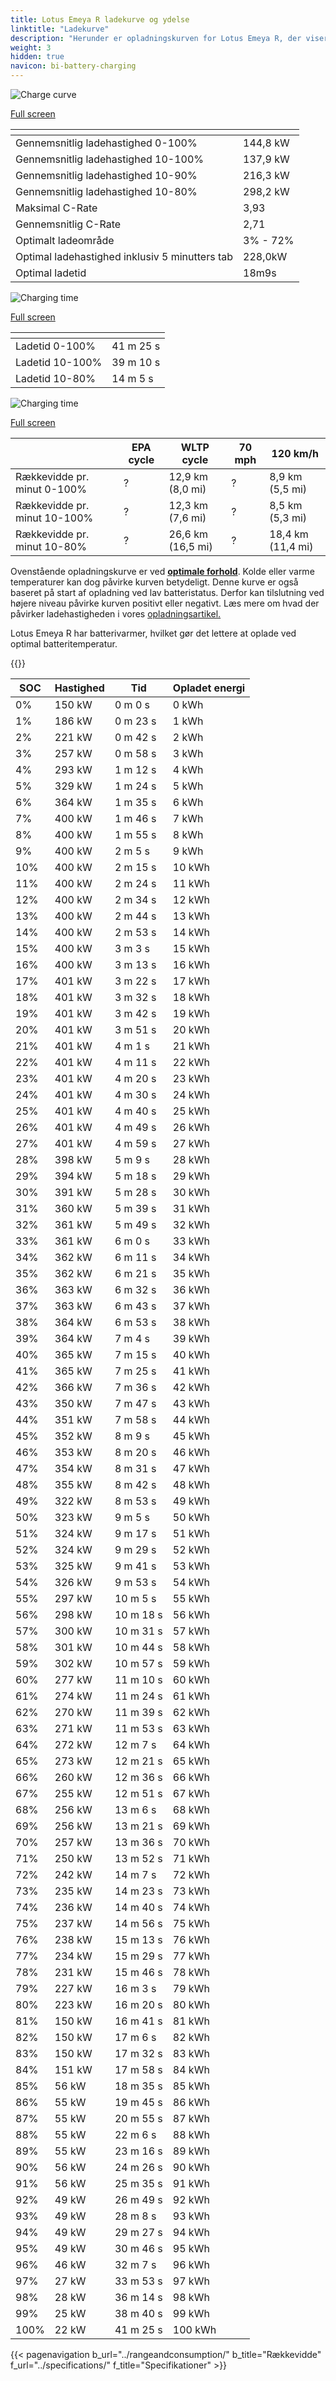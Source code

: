 ```yaml
---
title: Lotus Emeya R ladekurve og ydelse
linktitle: "Ladekurve"
description: "Herunder er opladningskurven for Lotus Emeya R, der viser ladehastigheden ved forskellige batteriniveauer. Derudover giver grafer for rækkevidde og tid omfattende detaljer om opladningsydelsen."
weight: 3
hidden: true
navicon: bi-battery-charging
---
```

<!-- markdownlint-disable MD033 -->
<!-- markdownlint-disable MD010 -->
<img src="/images/models/lotus/emeya/emeya_r/chargingcurve.svg" alt="Charge curve" class="img-fluid">

[Full screen](/images/models/lotus/emeya/emeya_r/chargingcurve.svg)


<div class="table-responsive">
<table class="table table-striped border">
	<thead>
		<tr>
			<th>
			</th>
			<th>
			</th>
		</tr>
	</thead>
	<tbody>
		<tr>
			<td>
				Gennemsnitlig ladehastighed 0-100%
			</td>
			<td>
				144,8 kW
			</td>
		</tr>
		<tr>
			<td>
				Gennemsnitlig ladehastighed 10-100%
			</td>
			<td>
				137,9 kW
			</td>
		</tr>
		<tr>
			<td>
				Gennemsnitlig ladehastighed 10-90%
			</td>
			<td>
				216,3 kW
			</td>
		</tr>
		<tr>
			<td>
				Gennemsnitlig ladehastighed 10-80%
			</td>
			<td>
				298,2 kW
			</td>
		</tr>
		<tr>
			<td>
				Maksimal C-Rate
			</td>
			<td>
				3,93
			</td>
		</tr>
		<tr>
			<td>
				Gennemsnitlig C-Rate
			</td>
			<td>
				2,71
			</td>
		</tr>
		<tr>
			<td>
				Optimalt ladeområde
			</td>
			<td>
				3% - 72%
			</td>
		</tr>
		<tr>
			<td>
				Optimal ladehastighed inklusiv 5 minutters tab
			</td>
			<td>
				228,0kW
			</td>
		</tr>
		<tr>
			<td>
				Optimal ladetid
			</td>
			<td>
				18m9s
			</td>
		</tr>
	</tbody>
</table>
</div>
<img src="/images/models/lotus/emeya/emeya_r/chargingtime.svg" alt="Charging time" class="img-fluid">

[Full screen](/images/models/lotus/emeya/emeya_r/chargingtime.svg)
<div class="table-responsive">
<table class="table table-striped border">
	<thead>
		<tr>
			<th>
			</th>
			<th>
			</th>
		</tr>
	</thead>
	<tbody>
		<tr>
			<td>
				Ladetid 0-100%
			</td>
			<td>
				 41 m 25 s
			</td>
		</tr>
		<tr>
			<td>
				Ladetid 10-100%
			</td>
			<td>
				 39 m 10 s
			</td>
		</tr>
		<tr>
			<td>
				Ladetid 10-80%
			</td>
			<td>
				 14 m 5 s
			</td>
		</tr>
	</tbody>
</table>
</div>
<img src="/images/models/lotus/emeya/emeya_r/chargerangespeed.svg" alt="Charging time" class="img-fluid">

[Full screen](/images/models/lotus/emeya/emeya_r/chargerangespeed.svg)
<div class="table-responsive">
<table class="table table-striped border">
	<thead>
		<tr>
			<th>
			</th>
			<th>
				EPA cycle
			</th>
			<th>
				WLTP cycle
			</th>
			<th>
				70 mph
			</th>
			<th>
				120 km/h
			</th>
		</tr>
	</thead>
	<tbody>
		<tr>
			<td>
				Rækkevidde pr. minut 0-100%
			</td>
			<td>
				?
			</td>
			<td>
				12,9 km (8,0 mi)
			</td>
			<td>
				?
			</td>
			<td>
				8,9 km (5,5 mi)
			</td>
		</tr>
		<tr>
			<td>
				Rækkevidde pr. minut 10-100%
			</td>
			<td>
				?
			</td>
			<td>
				12,3 km (7,6 mi)
			</td>
			<td>
				?
			</td>
			<td>
				8,5 km (5,3 mi)
			</td>
		</tr>
		<tr>
			<td>
				Rækkevidde pr. minut 10-80%
			</td>
			<td>
				?
			</td>
			<td>
				26,6 km (16,5 mi)
			</td>
			<td>
				?
			</td>
			<td>
				18,4 km (11,4 mi)
			</td>
		</tr>
	</tbody>
</table>
</div>


Ovenstående opladningskurve er ved **[optimale forhold](../../../../../technology/battery/charging/#temperature)**. Kolde eller varme temperaturer kan dog påvirke kurven betydeligt. Denne kurve er også baseret på start af opladning ved lav batteristatus. Derfor kan tilslutning ved højere niveau påvirke kurven positivt eller negativt. Læs mere om hvad der påvirker ladehastigheden i vores [opladningsartikel.](../../../../../technology/battery/charging/)


Lotus Emeya R har batterivarmer, hvilket gør det lettere at oplade ved optimal batteritemperatur.


{{<evkxdisplayaddarticle />}}
<div class="table-responsive">
<table class="table table-striped border">
	<thead>
		<tr>
			<th>
				SOC
			</th>
			<th>
				Hastighed
			</th>
			<th>
				Tid
			</th>
			<th>
				Opladet energi
			</th>
		</tr>
	</thead>
	<tbody>
		<tr>
			<td>
				0%
			</td>
			<td>
				150 kW
			</td>
			<td>
				 0 m 0 s
			</td>
			<td>
				0 kWh
			</td>
		</tr>
		<tr>
			<td>
				1%
			</td>
			<td>
				186 kW
			</td>
			<td>
				 0 m 23 s
			</td>
			<td>
				1 kWh
			</td>
		</tr>
		<tr>
			<td>
				2%
			</td>
			<td>
				221 kW
			</td>
			<td>
				 0 m 42 s
			</td>
			<td>
				2 kWh
			</td>
		</tr>
		<tr>
			<td>
				3%
			</td>
			<td>
				257 kW
			</td>
			<td>
				 0 m 58 s
			</td>
			<td>
				3 kWh
			</td>
		</tr>
		<tr>
			<td>
				4%
			</td>
			<td>
				293 kW
			</td>
			<td>
				 1 m 12 s
			</td>
			<td>
				4 kWh
			</td>
		</tr>
		<tr>
			<td>
				5%
			</td>
			<td>
				329 kW
			</td>
			<td>
				 1 m 24 s
			</td>
			<td>
				5 kWh
			</td>
		</tr>
		<tr>
			<td>
				6%
			</td>
			<td>
				364 kW
			</td>
			<td>
				 1 m 35 s
			</td>
			<td>
				6 kWh
			</td>
		</tr>
		<tr>
			<td>
				7%
			</td>
			<td>
				400 kW
			</td>
			<td>
				 1 m 46 s
			</td>
			<td>
				7 kWh
			</td>
		</tr>
		<tr>
			<td>
				8%
			</td>
			<td>
				400 kW
			</td>
			<td>
				 1 m 55 s
			</td>
			<td>
				8 kWh
			</td>
		</tr>
		<tr>
			<td>
				9%
			</td>
			<td>
				400 kW
			</td>
			<td>
				 2 m 5 s
			</td>
			<td>
				9 kWh
			</td>
		</tr>
		<tr>
			<td>
				10%
			</td>
			<td>
				400 kW
			</td>
			<td>
				 2 m 15 s
			</td>
			<td>
				10 kWh
			</td>
		</tr>
		<tr>
			<td>
				11%
			</td>
			<td>
				400 kW
			</td>
			<td>
				 2 m 24 s
			</td>
			<td>
				11 kWh
			</td>
		</tr>
		<tr>
			<td>
				12%
			</td>
			<td>
				400 kW
			</td>
			<td>
				 2 m 34 s
			</td>
			<td>
				12 kWh
			</td>
		</tr>
		<tr>
			<td>
				13%
			</td>
			<td>
				400 kW
			</td>
			<td>
				 2 m 44 s
			</td>
			<td>
				13 kWh
			</td>
		</tr>
		<tr>
			<td>
				14%
			</td>
			<td>
				400 kW
			</td>
			<td>
				 2 m 53 s
			</td>
			<td>
				14 kWh
			</td>
		</tr>
		<tr>
			<td>
				15%
			</td>
			<td>
				400 kW
			</td>
			<td>
				 3 m 3 s
			</td>
			<td>
				15 kWh
			</td>
		</tr>
		<tr>
			<td>
				16%
			</td>
			<td>
				400 kW
			</td>
			<td>
				 3 m 13 s
			</td>
			<td>
				16 kWh
			</td>
		</tr>
		<tr>
			<td>
				17%
			</td>
			<td>
				401 kW
			</td>
			<td>
				 3 m 22 s
			</td>
			<td>
				17 kWh
			</td>
		</tr>
		<tr>
			<td>
				18%
			</td>
			<td>
				401 kW
			</td>
			<td>
				 3 m 32 s
			</td>
			<td>
				18 kWh
			</td>
		</tr>
		<tr>
			<td>
				19%
			</td>
			<td>
				401 kW
			</td>
			<td>
				 3 m 42 s
			</td>
			<td>
				19 kWh
			</td>
		</tr>
		<tr>
			<td>
				20%
			</td>
			<td>
				401 kW
			</td>
			<td>
				 3 m 51 s
			</td>
			<td>
				20 kWh
			</td>
		</tr>
		<tr>
			<td>
				21%
			</td>
			<td>
				401 kW
			</td>
			<td>
				 4 m 1 s
			</td>
			<td>
				21 kWh
			</td>
		</tr>
		<tr>
			<td>
				22%
			</td>
			<td>
				401 kW
			</td>
			<td>
				 4 m 11 s
			</td>
			<td>
				22 kWh
			</td>
		</tr>
		<tr>
			<td>
				23%
			</td>
			<td>
				401 kW
			</td>
			<td>
				 4 m 20 s
			</td>
			<td>
				23 kWh
			</td>
		</tr>
		<tr>
			<td>
				24%
			</td>
			<td>
				401 kW
			</td>
			<td>
				 4 m 30 s
			</td>
			<td>
				24 kWh
			</td>
		</tr>
		<tr>
			<td>
				25%
			</td>
			<td>
				401 kW
			</td>
			<td>
				 4 m 40 s
			</td>
			<td>
				25 kWh
			</td>
		</tr>
		<tr>
			<td>
				26%
			</td>
			<td>
				401 kW
			</td>
			<td>
				 4 m 49 s
			</td>
			<td>
				26 kWh
			</td>
		</tr>
		<tr>
			<td>
				27%
			</td>
			<td>
				401 kW
			</td>
			<td>
				 4 m 59 s
			</td>
			<td>
				27 kWh
			</td>
		</tr>
		<tr>
			<td>
				28%
			</td>
			<td>
				398 kW
			</td>
			<td>
				 5 m 9 s
			</td>
			<td>
				28 kWh
			</td>
		</tr>
		<tr>
			<td>
				29%
			</td>
			<td>
				394 kW
			</td>
			<td>
				 5 m 18 s
			</td>
			<td>
				29 kWh
			</td>
		</tr>
		<tr>
			<td>
				30%
			</td>
			<td>
				391 kW
			</td>
			<td>
				 5 m 28 s
			</td>
			<td>
				30 kWh
			</td>
		</tr>
		<tr>
			<td>
				31%
			</td>
			<td>
				360 kW
			</td>
			<td>
				 5 m 39 s
			</td>
			<td>
				31 kWh
			</td>
		</tr>
		<tr>
			<td>
				32%
			</td>
			<td>
				361 kW
			</td>
			<td>
				 5 m 49 s
			</td>
			<td>
				32 kWh
			</td>
		</tr>
		<tr>
			<td>
				33%
			</td>
			<td>
				361 kW
			</td>
			<td>
				 6 m 0 s
			</td>
			<td>
				33 kWh
			</td>
		</tr>
		<tr>
			<td>
				34%
			</td>
			<td>
				362 kW
			</td>
			<td>
				 6 m 11 s
			</td>
			<td>
				34 kWh
			</td>
		</tr>
		<tr>
			<td>
				35%
			</td>
			<td>
				362 kW
			</td>
			<td>
				 6 m 21 s
			</td>
			<td>
				35 kWh
			</td>
		</tr>
		<tr>
			<td>
				36%
			</td>
			<td>
				363 kW
			</td>
			<td>
				 6 m 32 s
			</td>
			<td>
				36 kWh
			</td>
		</tr>
		<tr>
			<td>
				37%
			</td>
			<td>
				363 kW
			</td>
			<td>
				 6 m 43 s
			</td>
			<td>
				37 kWh
			</td>
		</tr>
		<tr>
			<td>
				38%
			</td>
			<td>
				364 kW
			</td>
			<td>
				 6 m 53 s
			</td>
			<td>
				38 kWh
			</td>
		</tr>
		<tr>
			<td>
				39%
			</td>
			<td>
				364 kW
			</td>
			<td>
				 7 m 4 s
			</td>
			<td>
				39 kWh
			</td>
		</tr>
		<tr>
			<td>
				40%
			</td>
			<td>
				365 kW
			</td>
			<td>
				 7 m 15 s
			</td>
			<td>
				40 kWh
			</td>
		</tr>
		<tr>
			<td>
				41%
			</td>
			<td>
				365 kW
			</td>
			<td>
				 7 m 25 s
			</td>
			<td>
				41 kWh
			</td>
		</tr>
		<tr>
			<td>
				42%
			</td>
			<td>
				366 kW
			</td>
			<td>
				 7 m 36 s
			</td>
			<td>
				42 kWh
			</td>
		</tr>
		<tr>
			<td>
				43%
			</td>
			<td>
				350 kW
			</td>
			<td>
				 7 m 47 s
			</td>
			<td>
				43 kWh
			</td>
		</tr>
		<tr>
			<td>
				44%
			</td>
			<td>
				351 kW
			</td>
			<td>
				 7 m 58 s
			</td>
			<td>
				44 kWh
			</td>
		</tr>
		<tr>
			<td>
				45%
			</td>
			<td>
				352 kW
			</td>
			<td>
				 8 m 9 s
			</td>
			<td>
				45 kWh
			</td>
		</tr>
		<tr>
			<td>
				46%
			</td>
			<td>
				353 kW
			</td>
			<td>
				 8 m 20 s
			</td>
			<td>
				46 kWh
			</td>
		</tr>
		<tr>
			<td>
				47%
			</td>
			<td>
				354 kW
			</td>
			<td>
				 8 m 31 s
			</td>
			<td>
				47 kWh
			</td>
		</tr>
		<tr>
			<td>
				48%
			</td>
			<td>
				355 kW
			</td>
			<td>
				 8 m 42 s
			</td>
			<td>
				48 kWh
			</td>
		</tr>
		<tr>
			<td>
				49%
			</td>
			<td>
				322 kW
			</td>
			<td>
				 8 m 53 s
			</td>
			<td>
				49 kWh
			</td>
		</tr>
		<tr>
			<td>
				50%
			</td>
			<td>
				323 kW
			</td>
			<td>
				 9 m 5 s
			</td>
			<td>
				50 kWh
			</td>
		</tr>
		<tr>
			<td>
				51%
			</td>
			<td>
				324 kW
			</td>
			<td>
				 9 m 17 s
			</td>
			<td>
				51 kWh
			</td>
		</tr>
		<tr>
			<td>
				52%
			</td>
			<td>
				324 kW
			</td>
			<td>
				 9 m 29 s
			</td>
			<td>
				52 kWh
			</td>
		</tr>
		<tr>
			<td>
				53%
			</td>
			<td>
				325 kW
			</td>
			<td>
				 9 m 41 s
			</td>
			<td>
				53 kWh
			</td>
		</tr>
		<tr>
			<td>
				54%
			</td>
			<td>
				326 kW
			</td>
			<td>
				 9 m 53 s
			</td>
			<td>
				54 kWh
			</td>
		</tr>
		<tr>
			<td>
				55%
			</td>
			<td>
				297 kW
			</td>
			<td>
				 10 m 5 s
			</td>
			<td>
				55 kWh
			</td>
		</tr>
		<tr>
			<td>
				56%
			</td>
			<td>
				298 kW
			</td>
			<td>
				 10 m 18 s
			</td>
			<td>
				56 kWh
			</td>
		</tr>
		<tr>
			<td>
				57%
			</td>
			<td>
				300 kW
			</td>
			<td>
				 10 m 31 s
			</td>
			<td>
				57 kWh
			</td>
		</tr>
		<tr>
			<td>
				58%
			</td>
			<td>
				301 kW
			</td>
			<td>
				 10 m 44 s
			</td>
			<td>
				58 kWh
			</td>
		</tr>
		<tr>
			<td>
				59%
			</td>
			<td>
				302 kW
			</td>
			<td>
				 10 m 57 s
			</td>
			<td>
				59 kWh
			</td>
		</tr>
		<tr>
			<td>
				60%
			</td>
			<td>
				277 kW
			</td>
			<td>
				 11 m 10 s
			</td>
			<td>
				60 kWh
			</td>
		</tr>
		<tr>
			<td>
				61%
			</td>
			<td>
				274 kW
			</td>
			<td>
				 11 m 24 s
			</td>
			<td>
				61 kWh
			</td>
		</tr>
		<tr>
			<td>
				62%
			</td>
			<td>
				270 kW
			</td>
			<td>
				 11 m 39 s
			</td>
			<td>
				62 kWh
			</td>
		</tr>
		<tr>
			<td>
				63%
			</td>
			<td>
				271 kW
			</td>
			<td>
				 11 m 53 s
			</td>
			<td>
				63 kWh
			</td>
		</tr>
		<tr>
			<td>
				64%
			</td>
			<td>
				272 kW
			</td>
			<td>
				 12 m 7 s
			</td>
			<td>
				64 kWh
			</td>
		</tr>
		<tr>
			<td>
				65%
			</td>
			<td>
				273 kW
			</td>
			<td>
				 12 m 21 s
			</td>
			<td>
				65 kWh
			</td>
		</tr>
		<tr>
			<td>
				66%
			</td>
			<td>
				260 kW
			</td>
			<td>
				 12 m 36 s
			</td>
			<td>
				66 kWh
			</td>
		</tr>
		<tr>
			<td>
				67%
			</td>
			<td>
				255 kW
			</td>
			<td>
				 12 m 51 s
			</td>
			<td>
				67 kWh
			</td>
		</tr>
		<tr>
			<td>
				68%
			</td>
			<td>
				256 kW
			</td>
			<td>
				 13 m 6 s
			</td>
			<td>
				68 kWh
			</td>
		</tr>
		<tr>
			<td>
				69%
			</td>
			<td>
				256 kW
			</td>
			<td>
				 13 m 21 s
			</td>
			<td>
				69 kWh
			</td>
		</tr>
		<tr>
			<td>
				70%
			</td>
			<td>
				257 kW
			</td>
			<td>
				 13 m 36 s
			</td>
			<td>
				70 kWh
			</td>
		</tr>
		<tr>
			<td>
				71%
			</td>
			<td>
				250 kW
			</td>
			<td>
				 13 m 52 s
			</td>
			<td>
				71 kWh
			</td>
		</tr>
		<tr>
			<td>
				72%
			</td>
			<td>
				242 kW
			</td>
			<td>
				 14 m 7 s
			</td>
			<td>
				72 kWh
			</td>
		</tr>
		<tr>
			<td>
				73%
			</td>
			<td>
				235 kW
			</td>
			<td>
				 14 m 23 s
			</td>
			<td>
				73 kWh
			</td>
		</tr>
		<tr>
			<td>
				74%
			</td>
			<td>
				236 kW
			</td>
			<td>
				 14 m 40 s
			</td>
			<td>
				74 kWh
			</td>
		</tr>
		<tr>
			<td>
				75%
			</td>
			<td>
				237 kW
			</td>
			<td>
				 14 m 56 s
			</td>
			<td>
				75 kWh
			</td>
		</tr>
		<tr>
			<td>
				76%
			</td>
			<td>
				238 kW
			</td>
			<td>
				 15 m 13 s
			</td>
			<td>
				76 kWh
			</td>
		</tr>
		<tr>
			<td>
				77%
			</td>
			<td>
				234 kW
			</td>
			<td>
				 15 m 29 s
			</td>
			<td>
				77 kWh
			</td>
		</tr>
		<tr>
			<td>
				78%
			</td>
			<td>
				231 kW
			</td>
			<td>
				 15 m 46 s
			</td>
			<td>
				78 kWh
			</td>
		</tr>
		<tr>
			<td>
				79%
			</td>
			<td>
				227 kW
			</td>
			<td>
				 16 m 3 s
			</td>
			<td>
				79 kWh
			</td>
		</tr>
		<tr>
			<td>
				80%
			</td>
			<td>
				223 kW
			</td>
			<td>
				 16 m 20 s
			</td>
			<td>
				80 kWh
			</td>
		</tr>
		<tr>
			<td>
				81%
			</td>
			<td>
				150 kW
			</td>
			<td>
				 16 m 41 s
			</td>
			<td>
				81 kWh
			</td>
		</tr>
		<tr>
			<td>
				82%
			</td>
			<td>
				150 kW
			</td>
			<td>
				 17 m 6 s
			</td>
			<td>
				82 kWh
			</td>
		</tr>
		<tr>
			<td>
				83%
			</td>
			<td>
				150 kW
			</td>
			<td>
				 17 m 32 s
			</td>
			<td>
				83 kWh
			</td>
		</tr>
		<tr>
			<td>
				84%
			</td>
			<td>
				151 kW
			</td>
			<td>
				 17 m 58 s
			</td>
			<td>
				84 kWh
			</td>
		</tr>
		<tr>
			<td>
				85%
			</td>
			<td>
				56 kW
			</td>
			<td>
				 18 m 35 s
			</td>
			<td>
				85 kWh
			</td>
		</tr>
		<tr>
			<td>
				86%
			</td>
			<td>
				55 kW
			</td>
			<td>
				 19 m 45 s
			</td>
			<td>
				86 kWh
			</td>
		</tr>
		<tr>
			<td>
				87%
			</td>
			<td>
				55 kW
			</td>
			<td>
				 20 m 55 s
			</td>
			<td>
				87 kWh
			</td>
		</tr>
		<tr>
			<td>
				88%
			</td>
			<td>
				55 kW
			</td>
			<td>
				 22 m 6 s
			</td>
			<td>
				88 kWh
			</td>
		</tr>
		<tr>
			<td>
				89%
			</td>
			<td>
				55 kW
			</td>
			<td>
				 23 m 16 s
			</td>
			<td>
				89 kWh
			</td>
		</tr>
		<tr>
			<td>
				90%
			</td>
			<td>
				56 kW
			</td>
			<td>
				 24 m 26 s
			</td>
			<td>
				90 kWh
			</td>
		</tr>
		<tr>
			<td>
				91%
			</td>
			<td>
				56 kW
			</td>
			<td>
				 25 m 35 s
			</td>
			<td>
				91 kWh
			</td>
		</tr>
		<tr>
			<td>
				92%
			</td>
			<td>
				49 kW
			</td>
			<td>
				 26 m 49 s
			</td>
			<td>
				92 kWh
			</td>
		</tr>
		<tr>
			<td>
				93%
			</td>
			<td>
				49 kW
			</td>
			<td>
				 28 m 8 s
			</td>
			<td>
				93 kWh
			</td>
		</tr>
		<tr>
			<td>
				94%
			</td>
			<td>
				49 kW
			</td>
			<td>
				 29 m 27 s
			</td>
			<td>
				94 kWh
			</td>
		</tr>
		<tr>
			<td>
				95%
			</td>
			<td>
				49 kW
			</td>
			<td>
				 30 m 46 s
			</td>
			<td>
				95 kWh
			</td>
		</tr>
		<tr>
			<td>
				96%
			</td>
			<td>
				46 kW
			</td>
			<td>
				 32 m 7 s
			</td>
			<td>
				96 kWh
			</td>
		</tr>
		<tr>
			<td>
				97%
			</td>
			<td>
				27 kW
			</td>
			<td>
				 33 m 53 s
			</td>
			<td>
				97 kWh
			</td>
		</tr>
		<tr>
			<td>
				98%
			</td>
			<td>
				28 kW
			</td>
			<td>
				 36 m 14 s
			</td>
			<td>
				98 kWh
			</td>
		</tr>
		<tr>
			<td>
				99%
			</td>
			<td>
				25 kW
			</td>
			<td>
				 38 m 40 s
			</td>
			<td>
				99 kWh
			</td>
		</tr>
		<tr>
			<td>
				100%
			</td>
			<td>
				22 kW
			</td>
			<td>
				 41 m 25 s
			</td>
			<td>
				100 kWh
			</td>
		</tr>
	</tbody>
</table>
</div>


{{< pagenavigation b_url="../rangeandconsumption/" b_title="Rækkevidde" f_url="../specifications/" f_title="Specifikationer" >}}
